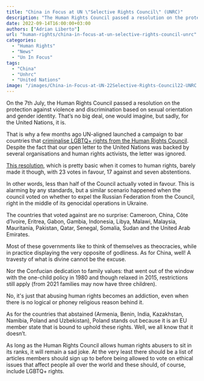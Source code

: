 ```yaml
---
title: "China in Focus at UN \"Selective Rights Council\" (UNRC)"
description: "The Human Rights Council passed a resolution on the protection against violence and discrimination based on sexual orientation and gender identity."
date: 2022-09-14T16:00:00+03:00
authors: ["Adrian Liberto"]
url: "human-rights/china-in-focus-at-un-selective-rights-council-unrc"
categories: 
  - "Human Rights"
  - "News"
  - "Un In Focus"
tags: 
  - "China"
  - "Unhrc"
  - "United Nations"
image: "/images/China-in-Focus-at-UN-22Selective-Rights-Council22-UNRC.jpg"
---
```


On the 7th July, the Human Rights Council passed a resolution on the protection against violence and discrimination based on sexual orientation and gender identity. That’s no big deal, one would imagine, but sadly, for the United Nations, it is.

That is why a few months ago UN-aligned launched a campaign to bar countries that [criminalise LGBTQ+ rights from the Human Rights Council](https://un-aligned.org/letters/counties-who-criminalise-homosexuality-must-not-be-allowed-a-seat-on-the-unhrc/). Despite the fact that our open letter to the United Nations was backed by several organisations and human rights activists, the letter was ignored.[](https://documents-dds-ny.un.org/doc/UNDOC/GEN/G22/407/77/PDF/G2240777.pdf?OpenElement)

[This resolution](https://documents-dds-ny.un.org/doc/UNDOC/GEN/G22/407/77/PDF/G2240777.pdf?OpenElement), which is pretty basic when it comes to human rights, barely made it though, with 23 votes in favour, 17 against and seven abstentions.

In other words, less than half of the Council actually voted in favour. This is alarming by any standards, but a similar scenario happened when the council voted on whether to expel the Russian Federation from the Council, right in the middle of its genocidal operations in Ukraine.

The countries that voted against are no surprise: Cameroon, China, Côte d’Ivoire, Eritrea, Gabon, Gambia, Indonesia, Libya, Malawi, Malaysia, Mauritania, Pakistan, Qatar, Senegal, Somalia, Sudan and the United Arab Emirates.

Most of these governments like to think of themselves as theocracies, while in practice displaying the very opposite of godliness. As for China, well! A travesty of what is divine cannot be the excuse.

Nor the Confucian dedication to family values: that went out of the window with the one-child policy in 1980 and though relaxed in 2015, restrictions still apply (from 2021 families may now have three children).

No, it's just that abusing human rights becomes an addiction, even when there is no logical or phoney religious reason behind it.

As for the countries that abstained (Armenia, Benin, India, Kazakhstan, Namibia, Poland and Uzbekistan), Poland stands out because it is an EU member state that is bound to uphold these rights. Well, we all know that it doesn’t.

As long as the Human Rights Council allows human rights abusers to sit in its ranks, it will remain a sad joke. At the very least there should be a list of articles members should sign up to before being allowed to vote on ethical issues that affect people all over the world and these should, of course, include LGBTQ+ rights.
